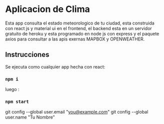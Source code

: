 # Aplicacion de Clima
Esta app consulta el estado meteorologico de tu ciudad, esta construida con react js y material ui en el frontend, el backend esta en un servidor gratuito de heroku y esta programado en node js con express y el paquete axios para consultar a las apis exernas MAPBOX y OPENWEATHER.


## Instrucciones 

Se ejecuta como cualquier app hecha con react:

### `npm i`

luego : 

### `npm start`



  git config --global user.email "you@example.com"
  git config --global user.name "Tu Nombre"
